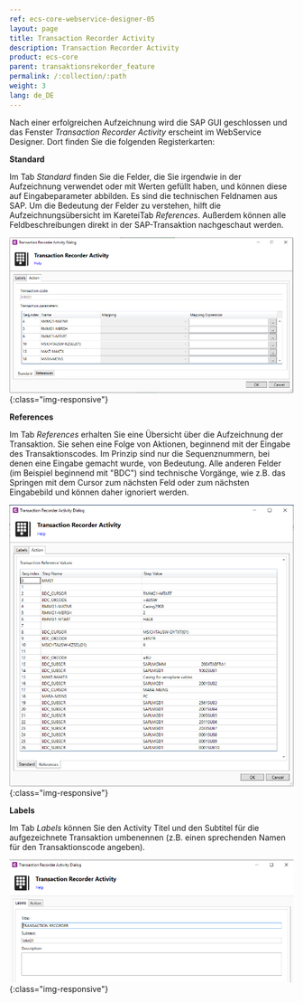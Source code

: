 ```yaml
---
ref: ecs-core-webservice-designer-05
layout: page
title: Transaction Recorder Activity
description: Transaction Recorder Activity
product: ecs-core
parent: transaktionsrekorder_feature
permalink: /:collection/:path
weight: 3
lang: de_DE
---
```


Nach einer erfolgreichen Aufzeichnung wird die SAP GUI geschlossen und das Fenster *Transaction Recorder Activity* erscheint im WebService Designer. Dort finden Sie die folgenden Registerkarten:

**Standard**

Im Tab *Standard* finden Sie die Felder, die Sie irgendwie in der Aufzeichnung verwendet oder mit Werten gefüllt haben, und können diese auf Eingabeparameter abbilden. Es sind die technischen Feldnamen aus SAP. 
Um die Bedeutung der Felder zu verstehen, hilft die Aufzeichnungsübersicht im KareteiTab *References*. Außerdem können alle Feldbeschreibungen direkt in der SAP-Transaktion nachgeschaut werden. 

![ta_rec_feature_10](/img/content/ecscore/ecscore-wsd_ta_rec_10.png){:class="img-responsive"}

**References**

Im Tab *References* erhalten Sie eine Übersicht über die Aufzeichnung der Transaktion. Sie sehen eine Folge von Aktionen, beginnend mit der Eingabe des Transaktionscodes.
Im Prinzip sind nur die Sequenznummern, bei denen eine Eingabe gemacht wurde, von Bedeutung. Alle anderen Felder (im Beispiel beginnend mit "BDC") sind technische Vorgänge, 
wie z.B. das Springen mit dem Cursor zum nächsten Feld oder zum nächsten Eingabebild und können daher ignoriert werden.

![ta_rec_feature_11](/img/content/ecscore/ecscore-wsd_ta_rec_11.png){:class="img-responsive"}

  
**Labels**

Im Tab *Labels* können Sie den Activity Titel und den Subtitel für die aufgezeichnete Transaktion umbenennen (z.B. einen sprechenden Namen für den Transaktionscode angeben).

![ta_rec_feature_24](/img/content/ecscore/ecscore-wsd_ta_rec_24.png){:class="img-responsive"}
